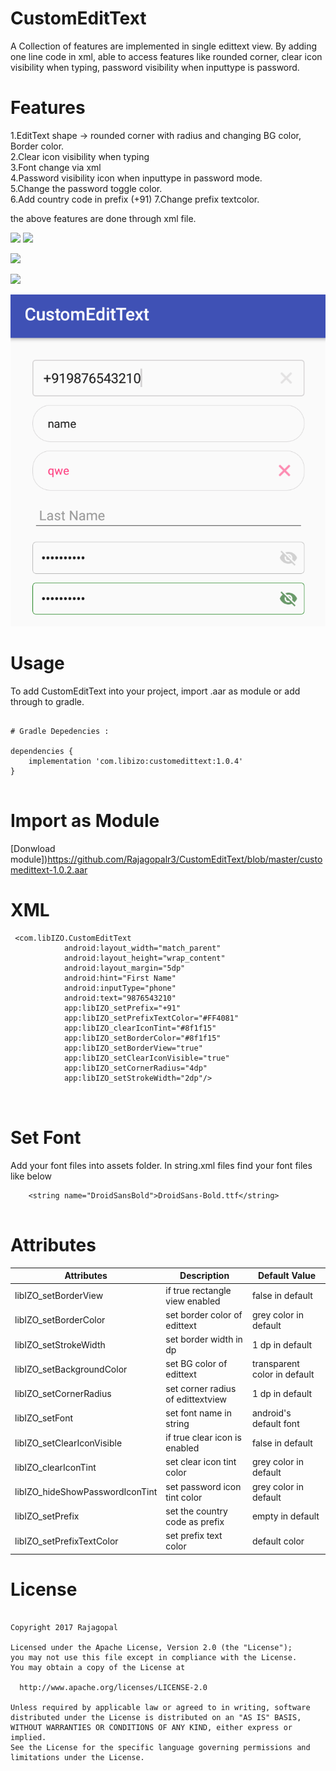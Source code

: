 # CustomEditText
A Collection of features are implemented in single edittext view. By adding one line code in xml, able to access features like rounded corner, clear icon visibility when typing, password visibility when inputtype is password.

# Features
1.EditText shape  -> rounded corner with radius and changing BG color, Border color.     
2.Clear icon visibility when typing   
3.Font change via xml     
4.Password visibility icon when inputtype in password mode.      
5.Change the password toggle color.  
6.Add country code in prefix (+91)
7.Change prefix textcolor.
    
the above features are done through xml file.    

<a href="http://www.methodscount.com/?lib=com.libizo%3Acustomedittext%3A1.0.2"><img src="https://img.shields.io/badge/Methods count-84-e91e63.svg"/></a>  <a href="http://www.methodscount.com/?lib=com.libizo%3Acustomedittext%3A1.0.2"><img src="https://img.shields.io/badge/Size-34 KB-e91e63.svg"/></a>

<a href='https://bintray.com/rajagopalr3/CustomEditText/customedittext/_latestVersion'><img src='https://api.bintray.com/packages/rajagopalr3/CustomEditText/customedittext/images/download.svg'></a>

<a href='https://bintray.com/rajagopalr3/CustomEditText/customedittext?source=watch' alt='Get automatic notifications about new "customedittext" versions'><img src='https://www.bintray.com/docs/images/bintray_badge_color.png'></a>

![Screenshot](Screenshot_.png)


# Usage
To add CustomEditText into your project, import .aar as module or add through to gradle. 

```

# Gradle Depedencies :

dependencies {
    implementation 'com.libizo:customedittext:1.0.4'
}


```
# Import as Module

[Donwload module])https://github.com/Rajagopalr3/CustomEditText/blob/master/customedittext-1.0.2.aar

# XML

```
 <com.libIZO.CustomEditText
            android:layout_width="match_parent"
            android:layout_height="wrap_content"
            android:layout_margin="5dp"
            android:hint="First Name"
            android:inputType="phone"
            android:text="9876543210"
            app:libIZO_setPrefix="+91"
            app:libIZO_setPrefixTextColor="#FF4081"
            app:libIZO_clearIconTint="#8f1f15"
            app:libIZO_setBorderColor="#8f1f15"
            app:libIZO_setBorderView="true"
            app:libIZO_setClearIconVisible="true"
            app:libIZO_setCornerRadius="4dp"
            app:libIZO_setStrokeWidth="2dp"/>

                      
```


# Set Font
  Add your font files into assets folder. In string.xml files find your font files like below

```
    <string name="DroidSansBold">DroidSans-Bold.ttf</string>
    
```


# Attributes

 |        Attributes               |            Description            |         Default Value         |
 | ------------------------------- | -------------------------------   | --------------------------    |
 | libIZO_setBorderView            | if true rectangle view enabled    |  false in default             |
 | libIZO_setBorderColor           | set border color of edittext      |  grey color in default        |
 | libIZO_setStrokeWidth           | set border width in dp            |  1 dp in default              |
 | libIZO_setBackgroundColor       | set BG color of edittext          |  transparent color in default |
 | libIZO_setCornerRadius          | set corner radius of edittextview |  1 dp in default              |
 | libIZO_setFont                  | set font name in string           |  android's default font       |
 | libIZO_setClearIconVisible      | if true clear icon is enabled     |  false in default             |
 | libIZO_clearIconTint            | set clear icon tint color         |  grey color in default        |
 | libIZO_hideShowPasswordIconTint | set password icon tint color      |  grey color in default        |
 | libIZO_setPrefix                | set the country code as prefix    |  empty in default             |
 | libIZO_setPrefixTextColor       | set prefix text color             |  default color                |   
    
 # License
 
 ```
 
Copyright 2017 Rajagopal

Licensed under the Apache License, Version 2.0 (the "License");
you may not use this file except in compliance with the License.
You may obtain a copy of the License at

   http://www.apache.org/licenses/LICENSE-2.0

Unless required by applicable law or agreed to in writing, software
distributed under the License is distributed on an "AS IS" BASIS,
WITHOUT WARRANTIES OR CONDITIONS OF ANY KIND, either express or implied.
See the License for the specific language governing permissions and
limitations under the License.
 
```  
    
